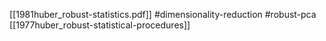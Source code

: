 [[1981huber_robust-statistics.pdf]]
#dimensionality-reduction #robust-pca
[[1977huber_robust-statistical-procedures]]


